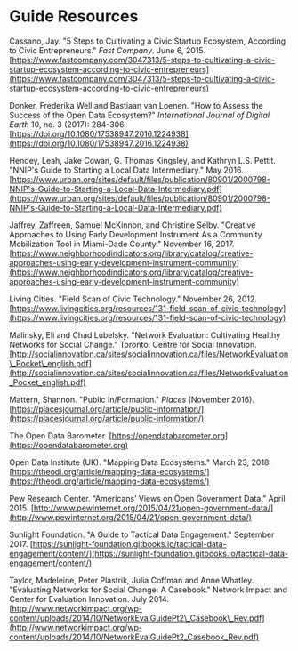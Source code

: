 # Guide Resources

Cassano, Jay. "5 Steps to Cultivating a Civic Startup Ecosystem, According to Civic Entrepreneurs." _Fast Company_. June 6, 2015. [https://www.fastcompany.com/3047313/5-steps-to-cultivating-a-civic-startup-ecosystem-according-to-civic-entrepreneurs](https://www.fastcompany.com/3047313/5-steps-to-cultivating-a-civic-startup-ecosystem-according-to-civic-entrepreneurs)

Donker, Frederika Well and Bastiaan van Loenen. "How to Assess the Success of the Open Data Ecosystem?" _International Journal of Digital Earth_ 10, no. 3 \(2017\): 284-306. [https://doi.org/10.1080/17538947.2016.1224938](https://doi.org/10.1080/17538947.2016.1224938)

Hendey, Leah, Jake Cowan, G. Thomas Kingsley, and Kathryn L.S. Pettit. "NNIP's Guide to Starting a Local Data Intermediary." May 2016. [https://www.urban.org/sites/default/files/publication/80901/2000798-NNIP's-Guide-to-Starting-a-Local-Data-Intermediary.pdf](https://www.urban.org/sites/default/files/publication/80901/2000798-NNIP's-Guide-to-Starting-a-Local-Data-Intermediary.pdf)

Jaffrey, Zaffreen, Samuel McKinnon, and Christine Selby. "Creative Approaches to Using Early Development Instrument As a Community Mobilization Tool in Miami-Dade County." November 16, 2017. [https://www.neighborhoodindicators.org/library/catalog/creative-approaches-using-early-development-instrument-community](https://www.neighborhoodindicators.org/library/catalog/creative-approaches-using-early-development-instrument-community)

Living Cities. "Field Scan of Civic Technology." November 26, 2012. [https://www.livingcities.org/resources/131-field-scan-of-civic-technology](https://www.livingcities.org/resources/131-field-scan-of-civic-technology)

Malinsky, Eli and Chad Lubelsky. "Network Evaluation: Cultivating Healthy Networks for Social Change." Toronto: Centre for Social Innovation. [http://socialinnovation.ca/sites/socialinnovation.ca/files/NetworkEvaluation\_Pocket\_english.pdf](http://socialinnovation.ca/sites/socialinnovation.ca/files/NetworkEvaluation_Pocket_english.pdf)

Mattern, Shannon. "Public In/Formation." _Places_ \(November 2016\). [https://placesjournal.org/article/public-information/](https://placesjournal.org/article/public-information/)

The Open Data Barometer. [https://opendatabarometer.org](https://opendatabarometer.org)

Open Data Institute \(UK\). "Mapping Data Ecosystems." March 23, 2018. [https://theodi.org/article/mapping-data-ecosystems/](https://theodi.org/article/mapping-data-ecosystems/)

Pew Research Center. “Americans’ Views on Open Government Data.” April 2015. [http://www.pewinternet.org/2015/04/21/open-government-data/](http://www.pewinternet.org/2015/04/21/open-government-data/)

Sunlight Foundation. "A Guide to Tactical Data Engagement." September 2017. [https://sunlight-foundation.gitbooks.io/tactical-data-engagement/content/](https://sunlight-foundation.gitbooks.io/tactical-data-engagement/content/)

 Taylor, Madeleine, Peter Plastrik, Julia Coffman and Anne Whatley. "Evaluating Networks for Social Change: A Casebook."  Network Impact and Center for Evaluation Innovation. July 2014. [http://www.networkimpact.org/wp-content/uploads/2014/10/NetworkEvalGuidePt2\_Casebook\_Rev.pdf](http://www.networkimpact.org/wp-content/uploads/2014/10/NetworkEvalGuidePt2_Casebook_Rev.pdf)

